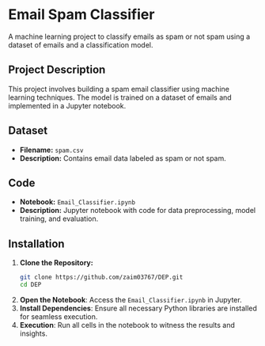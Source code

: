 # Email Spam Classifier

A machine learning project to classify emails as spam or not spam using a dataset of emails and a classification model.

## Project Description

This project involves building a spam email classifier using machine learning techniques. The model is trained on a dataset of emails and implemented in a Jupyter notebook.

## Dataset

- **Filename:** `spam.csv`
- **Description:** Contains email data labeled as spam or not spam.

## Code

- **Notebook:** `Email_Classifier.ipynb`
- **Description:** Jupyter notebook with code for data preprocessing, model training, and evaluation.

## Installation

1. **Clone the Repository:**
   ```sh
   git clone https://github.com/zaim03767/DEP.git
   cd DEP
2. **Open the Notebook**: Access the `Email_Classifier.ipynb` in Jupyter.
3. **Install Dependencies**: Ensure all necessary Python libraries are installed for seamless execution.
4. **Execution**: Run all cells in the notebook to witness the results and insights.

